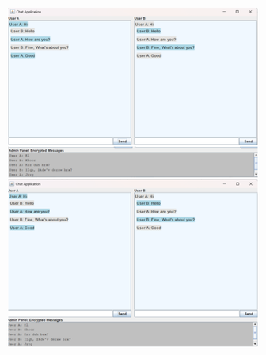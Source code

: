 ![Output](Result/User_A_and_User_B_Interface.png)
![Output](Result/Admin-Pannel.png)
![Output](Result/Ovarall_Interface.png)

